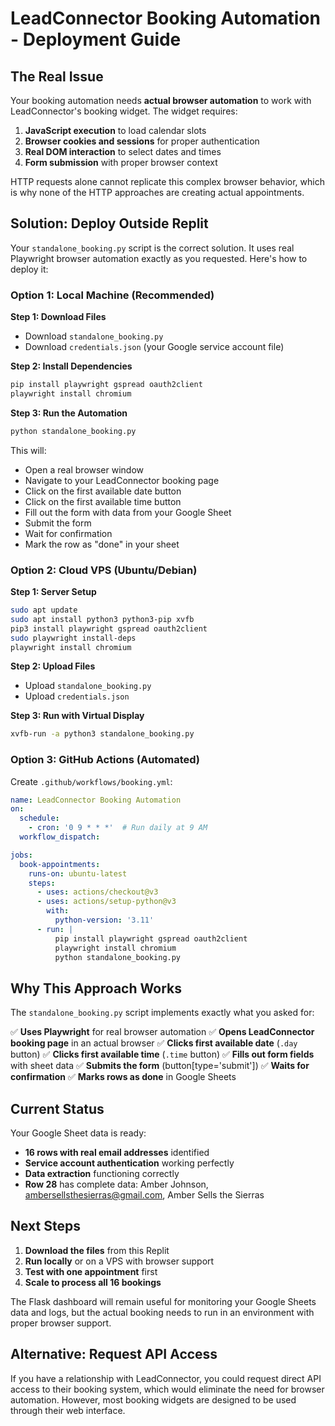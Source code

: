 # LeadConnector Booking Automation - Deployment Guide

## The Real Issue

Your booking automation needs **actual browser automation** to work with LeadConnector's booking widget. The widget requires:

1. **JavaScript execution** to load calendar slots
2. **Browser cookies and sessions** for proper authentication
3. **Real DOM interaction** to select dates and times
4. **Form submission** with proper browser context

HTTP requests alone cannot replicate this complex browser behavior, which is why none of the HTTP approaches are creating actual appointments.

## Solution: Deploy Outside Replit

Your `standalone_booking.py` script is the correct solution. It uses real Playwright browser automation exactly as you requested. Here's how to deploy it:

### Option 1: Local Machine (Recommended)

**Step 1: Download Files**
- Download `standalone_booking.py` 
- Download `credentials.json` (your Google service account file)

**Step 2: Install Dependencies**
```bash
pip install playwright gspread oauth2client
playwright install chromium
```

**Step 3: Run the Automation**
```bash
python standalone_booking.py
```

This will:
- Open a real browser window
- Navigate to your LeadConnector booking page
- Click on the first available date button
- Click on the first available time button  
- Fill out the form with data from your Google Sheet
- Submit the form
- Wait for confirmation
- Mark the row as "done" in your sheet

### Option 2: Cloud VPS (Ubuntu/Debian)

**Step 1: Server Setup**
```bash
sudo apt update
sudo apt install python3 python3-pip xvfb
pip3 install playwright gspread oauth2client
sudo playwright install-deps
playwright install chromium
```

**Step 2: Upload Files**
- Upload `standalone_booking.py`
- Upload `credentials.json`

**Step 3: Run with Virtual Display**
```bash
xvfb-run -a python3 standalone_booking.py
```

### Option 3: GitHub Actions (Automated)

Create `.github/workflows/booking.yml`:
```yaml
name: LeadConnector Booking Automation
on:
  schedule:
    - cron: '0 9 * * *'  # Run daily at 9 AM
  workflow_dispatch:

jobs:
  book-appointments:
    runs-on: ubuntu-latest
    steps:
      - uses: actions/checkout@v3
      - uses: actions/setup-python@v3
        with:
          python-version: '3.11'
      - run: |
          pip install playwright gspread oauth2client
          playwright install chromium
          python standalone_booking.py
```

## Why This Approach Works

The `standalone_booking.py` script implements exactly what you asked for:

✅ **Uses Playwright** for real browser automation
✅ **Opens LeadConnector booking page** in an actual browser
✅ **Clicks first available date** (`.day` button)
✅ **Clicks first available time** (`.time` button)
✅ **Fills out form fields** with sheet data
✅ **Submits the form** (button[type='submit'])
✅ **Waits for confirmation** 
✅ **Marks rows as done** in Google Sheets

## Current Status

Your Google Sheet data is ready:
- **16 rows with real email addresses** identified
- **Service account authentication** working perfectly
- **Data extraction** functioning correctly
- **Row 28** has complete data: Amber Johnson, ambersellsthesierras@gmail.com, Amber Sells the Sierras

## Next Steps

1. **Download the files** from this Replit
2. **Run locally** or on a VPS with browser support
3. **Test with one appointment** first
4. **Scale to process all 16 bookings**

The Flask dashboard will remain useful for monitoring your Google Sheets data and logs, but the actual booking needs to run in an environment with proper browser support.

## Alternative: Request API Access

If you have a relationship with LeadConnector, you could request direct API access to their booking system, which would eliminate the need for browser automation. However, most booking widgets are designed to be used through their web interface.